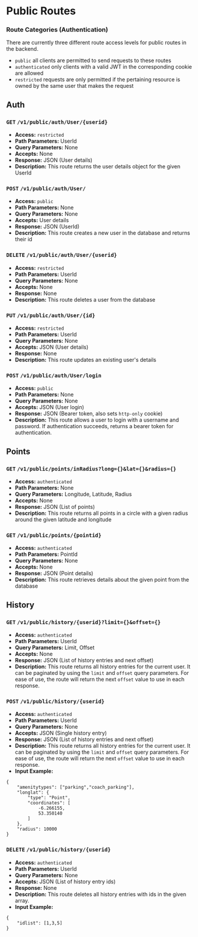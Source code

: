 # Public Routes

### Route Categories (Authentication)

There are currently three different route access levels for public routes in the backend.

- `public` all clients are permitted to send requests to these routes
- `authenticated` only clients with a valid JWT in the corresponding cookie are allowed
- `restricted` requests are only permitted if the pertaining resource is owned by the same user that makes the request

## Auth

### `GET` `/v1/public/auth/User/{userid}`

- **Access:** `restricted`
- **Path Parameters:** UserId
- **Query Parameters:** None
- **Accepts:** None
- **Response:** JSON (User details)
- **Description:** This route returns the user details object for the given UserId

### `POST` `/v1/public/auth/User/`

- **Access:** `public`
- **Path Parameters:** None
- **Query Parameters:** None
- **Accepts:** User details
- **Response:** JSON (UserId)
- **Description:** This route creates a new user in the database and returns their id

### `DELETE` `/v1/public/auth/User/{userid}`

- **Access:** `restricted`
- **Path Parameters:** UserId
- **Query Parameters:** None
- **Accepts:** None
- **Response:** None
- **Description:** This route deletes a user from the database

### `PUT` `/v1/public/auth/User/{id}`

- **Access:** `restricted`
- **Path Parameters:** UserId
- **Query Parameters:** None
- **Accepts:** JSON (User details)
- **Response:** None
- **Description:** This route updates an existing user's details

### `POST` `/v1/public/auth/User/login`

- **Access:** `public`
- **Path Parameters:** None
- **Query Parameters:** None
- **Accepts:** JSON (User login)
- **Response:** JSON (Bearer token, also sets `http-only` cookie)
- **Description:** This route allows a user to login with a username and password. If authentication succeeds, returns a bearer token for authentication.

## Points

### `GET` `/v1/public/points/inRadius?long={}&lat={}&radius={}`

- **Access:** `authenticated`
- **Path Parameters:** None
- **Query Parameters:** Longitude, Latitude, Radius
- **Accepts:** None
- **Response:** JSON (List of points)
- **Description:** This route returns all points in a circle with a given radius around the given latitude and longitude

### `GET` `/v1/public/points/{pointid}`

- **Access:** `authenticated`
- **Path Parameters:** PointId
- **Query Parameters:** None
- **Accepts:** None
- **Response:** JSON (Point details)
- **Description:** This route retrieves details about the given point from the database

## History

### `GET` `/v1/public/history/{userid}?limit={}&offset={}`

- **Access:** `authenticated`
- **Path Parameters:** UserId
- **Query Parameters:** Limit, Offset
- **Accepts:** None
- **Response:** JSON (List of history entries and next offset)
- **Description:** This route returns all history entries for the current user. It can be paginated by using the `limit` and `offset` query parameters. For ease of use, the route will return the next `offset` value to use in each response.

### `POST` `/v1/public/history/{userid}`

- **Access:** `authenticated`
- **Path Parameters:** UserId
- **Query Parameters:** None
- **Accepts:** JSON (Single history entry)
- **Response:** JSON (List of history entries and next offset)
- **Description:** This route returns all history entries for the current user. It can be paginated by using the `limit` and `offset` query parameters. For ease of use, the route will return the next `offset` value to use in each response.
- **Input Example:**

```
{
	"amenitytypes": ["parking","coach_parking"],
	"longlat": {
		"type": "Point",
		"coordinates": [
			-6.266155,
			53.350140
		]
	},
	"radius": 10000
}
```

### `DELETE` `/v1/public/history/{userid}`

- **Access:** `authenticated`
- **Path Parameters:** UserId
- **Query Parameters:** None
- **Accepts:** JSON (List of history entry ids)
- **Response:** None
- **Description:** This route deletes all history entries with ids in the given array.
- **Input Example:**

```
{
	"idlist": [1,3,5]
}
```
